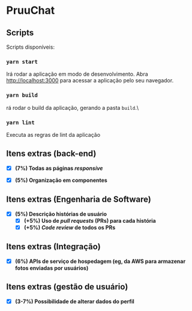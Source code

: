 # PruuChat


## Scripts

Scripts disponíveis:

### `yarn start`

Irá rodar a aplicação em modo de desenvolvimento.
Abra [http://localhost:3000](http://localhost:3000) para acessar a aplicação pelo seu navegador.


### `yarn build`

rá rodar o build da aplicação, gerando a pasta `build`.\

### `yarn lint`

Executa as regras de lint da aplicação

## Itens extras (back-end)
- [x]  **(7%) Todas as páginas *responsive***
- [x]  **(5%) Organização em componentes**


## Itens extras (Engenharia de Software)
  - [x]  **(5%) Descrição histórias de usuário**
      - [x]  **(+5%) Uso de *pull requests* (PRs) para cada história**
      - [x]  **(+5%) *Code review* de todos os PRs**

## Itens extras (Integração)
- [x]  **(6%) APIs de serviço de hospedagem (eg, da AWS para armazenar fotos enviadas por usuários)**

## Itens extras (gestão de usuário)
- [x]  **(3-7%) Possibilidade de alterar dados do perfil**
